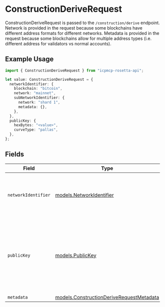 # ConstructionDeriveRequest

ConstructionDeriveRequest is passed to the `/construction/derive` endpoint. Network is provided in the request because some blockchains have different address formats for different networks. Metadata is provided in the request because some blockchains allow for multiple address types (i.e. different address for validators vs normal accounts).

## Example Usage

```typescript
import { ConstructionDeriveRequest } from "icpmcp-rosetta-api";

let value: ConstructionDeriveRequest = {
  networkIdentifier: {
    blockchain: "bitcoin",
    network: "mainnet",
    subNetworkIdentifier: {
      network: "shard 1",
      metadata: {},
    },
  },
  publicKey: {
    hexBytes: "<value>",
    curveType: "pallas",
  },
};
```

## Fields

| Field                                                                                                                                                                            | Type                                                                                                                                                                             | Required                                                                                                                                                                         | Description                                                                                                                                                                      |
| -------------------------------------------------------------------------------------------------------------------------------------------------------------------------------- | -------------------------------------------------------------------------------------------------------------------------------------------------------------------------------- | -------------------------------------------------------------------------------------------------------------------------------------------------------------------------------- | -------------------------------------------------------------------------------------------------------------------------------------------------------------------------------- |
| `networkIdentifier`                                                                                                                                                              | [models.NetworkIdentifier](../models/networkidentifier.md)                                                                                                                       | :heavy_check_mark:                                                                                                                                                               | The network_identifier specifies which network a particular object is associated with.                                                                                           |
| `publicKey`                                                                                                                                                                      | [models.PublicKey](../models/publickey.md)                                                                                                                                       | :heavy_check_mark:                                                                                                                                                               | PublicKey contains a public key byte array for a particular CurveType encoded in hex. Note that there is no PrivateKey struct as this is NEVER the concern of an implementation. |
| `metadata`                                                                                                                                                                       | [models.ConstructionDeriveRequestMetadata](../models/constructionderiverequestmetadata.md)                                                                                       | :heavy_minus_sign:                                                                                                                                                               | N/A                                                                                                                                                                              |